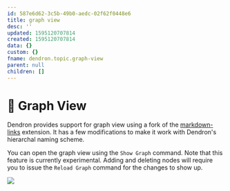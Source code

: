 ```yaml
---
id: 587e6d62-3c5b-49b0-aedc-02f62f0448e6
title: graph view
desc: ''
updated: 1595120707814
created: 1595120707814
data: {}
custom: {}
fname: dendron.topic.graph-view
parent: null
children: []
---
```


# 🚧 Graph View

Dendron provides support for graph view using a fork of the [markdown-links](https://marketplace.visualstudio.com/items?itemName=tchayen.markdown-links) extension. It has a few modifications to make it work with Dendron's hierarchal naming scheme.

You can open the graph view using the `Show Graph` command. Note that this feature is currently experimental. Adding and deleting nodes will require you to issue the `Reload Graph` command for the changes to show up.


![ ](https://github.com/tchayen/markdown-links/raw/master/demo.gif)

